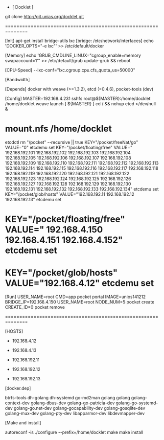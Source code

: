 * [ Docklet ]

git clone http://git.unias.org/docklet.git

==============================================================

[Init]
apt-get install bridge-utils lxc [bridge: /etc/network/interfaces]
echo 'DOCKER_OPTS="-e lxc"' >> /etc/default/docker

[Memory]
echo 'GRUB_CMDLINE_LINUX="cgroup_enable=memory swapaccount=1"' >> /etc/default/grub
update-grub && reboot

[CPU-Speed]
--lxc-conf="lxc.cgroup.cpu.cfs_quota_us=50000"

[Bandwidth]


[Depends]
docker with weave (>=1.3.2), etcd (=0.4.6), pocket-tools (dev)

[Config]
MASTER=192.168.4.231
sshfs root@${MASTER}:/home/docklet /home/docklet
weave launch [ ${MASTER} ]
cd / && nohup etcd >/dev/null &
# mount.nfs /home/docklet



etcdctl rm "/pocket" --recursive || true
KEY="/pocket/freeNat/go" VALUE="0" etcdemu set
KEY="/pocket/floating/free" VALUE=" 192.168.192.101 192.168.192.102 192.168.192.103 192.168.192.104 192.168.192.105 192.168.192.106 192.168.192.107 192.168.192.108 192.168.192.109 192.168.192.110 192.168.192.111 192.168.192.112 192.168.192.113 192.168.192.114 192.168.192.115 192.168.192.116 192.168.192.117 192.168.192.118 192.168.192.119 192.168.192.120 192.168.192.121 192.168.192.122 192.168.192.123 192.168.192.124 192.168.192.125 192.168.192.126 192.168.192.127 192.168.192.128 192.168.192.129 192.168.192.130 192.168.192.131 192.168.192.132 192.168.192.133 192.168.192.134" etcdemu set
KEY="/pocket/glob/hosts" VALUE="192.168.192.11 192.168.192.12 192.168.192.13" etcdemu set

# KEY="/pocket/floating/free" VALUE=" 192.168.4.150 192.168.4.151 192.168.4.152" etcdemu set
# KEY="/pocket/glob/hosts" VALUE="192.168.4.12" etcdemu set


[Run]
USER_NAME=root CMD=app pocket portal
IMAGE=unios141212 BRIDGE_IP=192.168.4.150 USER_NAME=root NODE_NUM=5 pocket create
CREATE_ID=0 pocket remove

==============================================================

[HOSTS]

* 192.168.4.12
* 192.168.4.13

* 192.168.192.11
* 192.168.192.12
* 192.168.192.13

[docker.dep]

btrfs-tools dh-golang dh-systemd go-md2man golang golang golang-context-dev golang-dbus-dev golang-go-patricia-dev golang-go-systemd-dev golang-go.net-dev golang-gocapability-dev golang-gosqlite-dev golang-mux-dev golang-pty-dev libapparmor-dev libdevmapper-dev


[Make and install]

autoreconf -is
./configure --prefix=/home/docklet
make
make install
